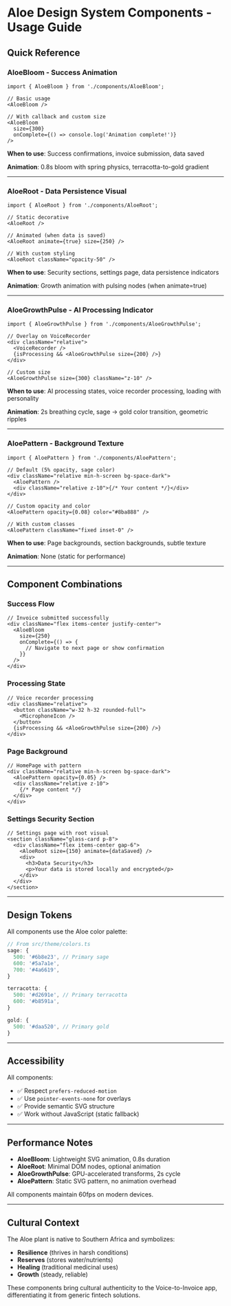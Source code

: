 # Aloe Design System Components - Usage Guide

## Quick Reference

### AloeBloom - Success Animation

```tsx
import { AloeBloom } from './components/AloeBloom';

// Basic usage
<AloeBloom />

// With callback and custom size
<AloeBloom 
  size={300} 
  onComplete={() => console.log('Animation complete!')} 
/>
```

**When to use**: Success confirmations, invoice submission, data saved

**Animation**: 0.8s bloom with spring physics, terracotta-to-gold gradient

---

### AloeRoot - Data Persistence Visual

```tsx
import { AloeRoot } from './components/AloeRoot';

// Static decorative
<AloeRoot />

// Animated (when data is saved)
<AloeRoot animate={true} size={250} />

// With custom styling
<AloeRoot className="opacity-50" />
```

**When to use**: Security sections, settings page, data persistence indicators

**Animation**: Growth animation with pulsing nodes (when animate=true)

---

### AloeGrowthPulse - AI Processing Indicator

```tsx
import { AloeGrowthPulse } from './components/AloeGrowthPulse';

// Overlay on VoiceRecorder
<div className="relative">
  <VoiceRecorder />
  {isProcessing && <AloeGrowthPulse size={200} />}
</div>

// Custom size
<AloeGrowthPulse size={300} className="z-10" />
```

**When to use**: AI processing states, voice recorder processing, loading with personality

**Animation**: 2s breathing cycle, sage → gold color transition, geometric ripples

---

### AloePattern - Background Texture

```tsx
import { AloePattern } from './components/AloePattern';

// Default (5% opacity, sage color)
<div className="relative min-h-screen bg-space-dark">
  <AloePattern />
  <div className="relative z-10">{/* Your content */}</div>
</div>

// Custom opacity and color
<AloePattern opacity={0.08} color="#8ba888" />

// With custom classes
<AloePattern className="fixed inset-0" />
```

**When to use**: Page backgrounds, section backgrounds, subtle texture

**Animation**: None (static for performance)

---

## Component Combinations

### Success Flow
```tsx
// Invoice submitted successfully
<div className="flex items-center justify-center">
  <AloeBloom 
    size={250}
    onComplete={() => {
      // Navigate to next page or show confirmation
    }}
  />
</div>
```

### Processing State
```tsx
// Voice recorder processing
<div className="relative">
  <button className="w-32 h-32 rounded-full">
    <MicrophoneIcon />
  </button>
  {isProcessing && <AloeGrowthPulse size={200} />}
</div>
```

### Page Background
```tsx
// HomePage with pattern
<div className="relative min-h-screen bg-space-dark">
  <AloePattern opacity={0.05} />
  <div className="relative z-10">
    {/* Page content */}
  </div>
</div>
```

### Settings Security Section
```tsx
// Settings page with root visual
<section className="glass-card p-8">
  <div className="flex items-center gap-6">
    <AloeRoot size={150} animate={dataSaved} />
    <div>
      <h3>Data Security</h3>
      <p>Your data is stored locally and encrypted</p>
    </div>
  </div>
</section>
```

---

## Design Tokens

All components use the Aloe color palette:

```typescript
// From src/theme/colors.ts
sage: {
  500: '#6b8e23', // Primary sage
  600: '#5a7a1e',
  700: '#4a6619',
}

terracotta: {
  500: '#d2691e', // Primary terracotta
  600: '#b8591a',
}

gold: {
  500: '#daa520', // Primary gold
}
```

---

## Accessibility

All components:
- ✅ Respect `prefers-reduced-motion`
- ✅ Use `pointer-events-none` for overlays
- ✅ Provide semantic SVG structure
- ✅ Work without JavaScript (static fallback)

---

## Performance Notes

- **AloeBloom**: Lightweight SVG animation, 0.8s duration
- **AloeRoot**: Minimal DOM nodes, optional animation
- **AloeGrowthPulse**: GPU-accelerated transforms, 2s cycle
- **AloePattern**: Static SVG pattern, no animation overhead

All components maintain 60fps on modern devices.

---

## Cultural Context

The Aloe plant is native to Southern Africa and symbolizes:
- **Resilience** (thrives in harsh conditions)
- **Reserves** (stores water/nutrients)
- **Healing** (traditional medicinal uses)
- **Growth** (steady, reliable)

These components bring cultural authenticity to the Voice-to-Invoice app, differentiating it from generic fintech solutions.
